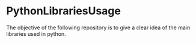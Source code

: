 # PythonLibrariesUsage
The objective of the following repository is to give a clear idea of the main libraries used in python.
